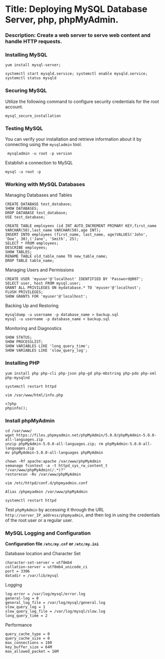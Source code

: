 # Title: Deploying MySQL Database Server, php, phpMyAdmin.

### Description: Create a web server to serve web content and handle HTTP requests.

### Installing MySQL
```
yum install mysql-server;
```
```
systemctl start mysqld.service; systemctl enable mysqld.service; systemctl status mysqld
```
### Securing MySQL
Utilize the following command to configure security credentials for the root account.
```
mysql_secure_installation
```
### Testing MySQL
You can verify your installation and retrieve information about it by connecting using the `mysqladmin` tool.
```
 mysqladmin -u root -p version
```
Establish a connection to MySQL
```
mysql -u root -p
```
### Working with MySQL Databases
Managing Databases and Tables
```
CREATE DATABASE test_database; 
SHOW DATABASES;
DROP DATABASE test_database;
USE test_database;
```
```
CREATE TABLE employees (id INT AUTO_INCREMENT PRIMARY KEY,first_name VARCHAR(50),last_name VARCHAR(50),age INT);
INSERT INTO employees (first_name, last_name, age)VALUES('John', 'Doe', 30),('Jane', 'Smith', 25);
SELECT * FROM employees;
DESCRIBE employees;
SHOW TABLES;
RENAME TABLE old_table_name TO new_table_name;
DROP TABLE table_name;
```
Managing Users and Permissions
```
CREATE USER 'myuser'@'localhost' IDENTIFIED BY 'Password@007';
SELECT user, host FROM mysql.user;
GRANT ALL PRIVILEGES ON mydatabase.* TO 'myuser'@'localhost';
FLUSH PRIVILEGES;
SHOW GRANTS FOR 'myuser'@'localhost';
```
Backing Up and Restoring
```
mysqldump -u username -p database_name > backup.sql
mysql -u username -p database_name < backup.sql
```
Monitoring and Diagnostics
```
SHOW STATUS;
SHOW PROCESSLIST;
SHOW VARIABLES LIKE 'long_query_time';
SHOW VARIABLES LIKE 'slow_query_log';
```
### Installing PHP
```
yum install php php-cli php-json php-gd php-mbstring php-pdo php-xml php-mysqlnd

systemctl restart httpd

vim /var/www/html/info.php

<?php
phpinfo();
```
### Install phpMyAdmin
```
cd /var/www/
wget https://files.phpmyadmin.net/phpMyAdmin/5.0.0/phpMyAdmin-5.0.0-all-languages.zip
unzip phpMyAdmin-5.0.0-all-languages.zip; rm phpMyAdmin-5.0.0-all-languages.zip
mv phpMyAdmin-5.0.0-all-languages phpMyAdmin
```
```
chown -Rf apache:apache /var/www/phpMyAdmin
semanage fcontext -a -t httpd_sys_rw_content_t "/var/www/phpMyAdmin(/.*)?"
restorecon -Rv /var/www/phpMyAdmin
```
```
vim /etc/httpd/conf.d/phpmyadmin.conf

Alias /phpmyadmin /var/www/phpMyAdmin
```
```
systemctl restart httpd
```
Test `phpMyAdmin` by accessing it through the URL `http://server_IP_address/phpmyadmin`, and then log in using the credentials of the root user or a regular user.

### MySQL Logging and Configuration

**Configuration file `/etc/my.cnf` or `/etc/my.ini`**

Database location and Character Set
```
character-set-server = utf8mb4
collation-server = utf8mb4_unicode_ci
port = 3306
datadir = /var/lib/mysql
```
Logging
```
log-error = /var/log/mysql/error.log
general-log = 0
general_log_file = /var/log/mysql/general.log
slow_query_log = 1
slow_query_log_file = /var/log/mysql/slow.log
long_query_time = 2
```
Performance
```
query_cache_type = 0
query_cache_size = 0
max_connections = 100
key_buffer_size = 64M
max_allowed_packet = 16M
```


